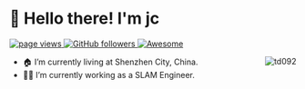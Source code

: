 <h1 align="left" id="macropower-title">👋 Hello there! I'm jc</h1>
<p align="left">
  <a href="https://github.com/td092">
    <img src="https://komarev.com/ghpvc/?username=td092" alt="page views">
  </a>
  <a href="https://github.com/td092?tab=followers">
    <img alt="GitHub followers" src="https://img.shields.io/github/followers/td092?color=green&logo=github">
  </a>
  <a href="https://github.com/abhisheknaiidu/awesome-github-profile-readme">
    <img alt="Awesome" src="https://awesome.re/mentioned-badge.svg">
  </a>
</p>

<a href="#td092-title">
  <img src="https://github-readme-stats.vercel.app/api?username=td092&show_icons=true" alt="td092" align="right" />
</a>

- 🏠 I’m currently living at Shenzhen City, China.
- 👨‍💻 I’m currently working as a SLAM Engineer.
